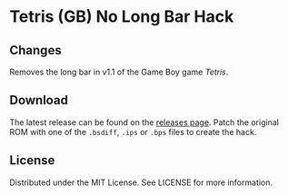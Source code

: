 # Tetris (GB) No Long Bar Hack

## Changes
Removes the long bar in v1.1 of the Game Boy game *Tetris*.

## Download
The latest release can be found on the
[releases page](https://github.com/lightbulb-sun/tetrisgb-nolongbar/releases).
Patch the original ROM with one of the `.bsdiff`, `.ips` or `.bps` files
to create the hack.

## License
Distributed under the MIT License. See LICENSE for more information.
